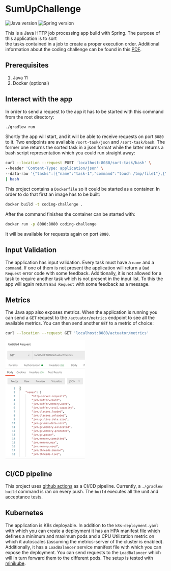 # SumUpChallenge
![Java version](https://img.shields.io/badge/Java-11-brightgreen)
![Spring version](https://img.shields.io/badge/Spring-v2.3.4-blue)

This is a Java HTTP job processing app build with Spring. The purpose of this application is to sort  
the tasks contained in a job to create a proper execution order. Additional information about
the coding challenge can be found in this [PDF](readme-resources/SumUp_coding_challenge_Generic.pdf).

## Prerequisites

1. Java 11
2. Docker (optional)

## Interact with the app

In order to send a request to the app it has to be started with this command from the root directory:
```bash
./gradlew run 
```
Shortly the app will start, and it will be able to receive requests on port `8080` to it. Two endpoints are available 
`/sort-task/json` and `/sort-task/bash`. The former one returns the sorted task in a json format while the latter
returns a bash script representation which you could run straight away:
 ```bash
curl --location --request POST 'localhost:8080/sort-task/bash' \
--header 'Content-Type: application/json' \
--data-raw '{"tasks":[{"name":"task-1","command":"touch /tmp/file1"},{"name":"task-2","command":"cat /tmp/file1","requires":["task-3"]},{"name":"task-3","command":"echo '\''Hello World!'\'' > /tmp/file1","requires":["task-1"]},{"name":"task-4","command":"rm /tmp/file1","requires":["task-2","task-3"]}]}' \
| bash
 ```

This project contains a `Dockerfile` so it could be started as a container. In order to do that first 
an image has to be built:
```bash
docker build -t coding-challenge .
```
After the command finishes the container can be started with:
```bash
docker run -p 8080:8080 coding-challenge
```
It will be available for requests again on port `8080`.

## Input Validation

The application has input validation. Every task must have a `name` and a `command`. If one of them is not present
the application will return a `Bad Request` error code with some feedback. Additionally, it is not allowed for a task
to require another task which is not present in the input list. To this the app will again return `Bad Request` with 
some feedback as a message. 

## Metrics

The Java app also exposes metrics. When the application is running you can send a `GET` request to the 
`/actuator/metrics` endpoint to see all the available metrics. You can then send another `GET` to a metric
of choice:
```bash
curl --location --request GET 'localhost:8080/actuator/metrics'
```

![metrics image](readme-resources/metrics-image.png)

## CI/CD pipeline

This project uses [github actions](https://github.com/learn/devops?utm_source=google&utm_medium=ppc&utm_campaign=devops_campaign_q1_WileyWebcast_EMEA_ggl&utm_content=version1&gclid=CjwKCAjw-5v7BRAmEiwAJ3DpuH-4FrcN5q9f8k675E9XSJyu3Iwn8OPo9tS8irDEn-7QqdFOMzYE2BoCvOYQAvD_BwE#actionsvideo)
as a CI/CD pipeline. Currently, a `./gradlew build` command is ran on every push. The `build` executes all the unit and 
acceptance tests.

## Kubernetes

The application is K8s deployable. In addition to the `k8s-deployment.yaml` with which you can create a
deployment it has an HPA manifest file which defines a minimum and maximum pods and a CPU Utilization metric on which
it autoscales (assuming the metrics-server of the cluster is enabled). Additionally, it has a `LoadBalancer`
service manifest file with which you can expose the deployment. You can send requests to the `LoadBalancer` which will in
turn forward them to the different pods. The setup is tested with [minikube](https://kubernetes.io/docs/setup/learning-environment/minikube/).

